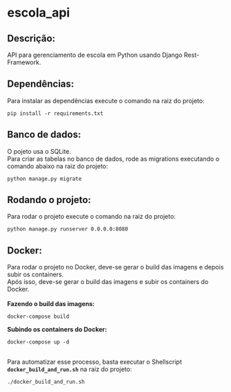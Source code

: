 # escola_api
Descrição:
----------
API para gerenciamento de escola em Python usando Django Rest-Framework.

Dependências:
-------------
Para instalar as dependências execute o comando na raiz do projeto:
```shell script
pip install -r requirements.txt
```

Banco de dados:
---------------
O pojeto usa o SQLite.<br>
Para criar as tabelas no banco de dados, rode as migrations executando o comando abaixo na raiz do projeto:
```shell script
python manage.py migrate
```

Rodando o projeto:
------------------
Para rodar o projeto execute o comando na raiz do projeto: 
```shell script
python manage.py runserver 0.0.0.0:8080
```

Docker:
-------
Para rodar o projeto no Docker, deve-se gerar o build das imagens e depois subir os containers.<br>
Após isso, deve-se gerar o build das imagens e subir os containers do Docker.<br><br>
<b>Fazendo o build das imagens:</b>
```shell script
docker-compose build
```

<b>Subindo os containers do Docker:</b>
```shell script
docker-compose up -d
```

##
Para automatizar esse processo, basta executar o Shellscript <b>`docker_build_and_run.sh`</b> na raiz do projeto:
```shell script
./docker_build_and_run.sh
```
